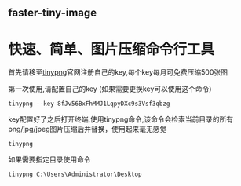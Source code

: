 ## faster-tiny-image
# 快速、简单、图片压缩命令行工具

首先请移至[tinypng](https://tinypng.com/)官网注册自己的key,每个key每月可免费压缩500张图


第一次使用,请配置自己的key (如果需要更换key可以使用这个命令)

    tinypng --key 8fJv56BxFhMMJ1LqpyDXc9s3Vsf3qbzg


key配置好了之后打开终端,使用tinypng命令,该命令会检索当前目录的所有png/jpg/jpeg图片压缩后并替换，使用起来毫无感觉

    tinypng

如果需要指定目录使用命令

    tinypng C:\Users\Administrator\Desktop